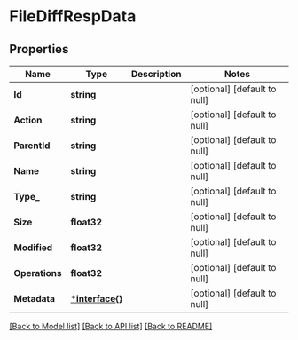 # FileDiffRespData

## Properties
Name | Type | Description | Notes
------------ | ------------- | ------------- | -------------
**Id** | **string** |  | [optional] [default to null]
**Action** | **string** |  | [optional] [default to null]
**ParentId** | **string** |  | [optional] [default to null]
**Name** | **string** |  | [optional] [default to null]
**Type_** | **string** |  | [optional] [default to null]
**Size** | **float32** |  | [optional] [default to null]
**Modified** | **float32** |  | [optional] [default to null]
**Operations** | **float32** |  | [optional] [default to null]
**Metadata** | [***interface{}**](interface{}.md) |  | [optional] [default to null]

[[Back to Model list]](../README.md#documentation-for-models) [[Back to API list]](../README.md#documentation-for-api-endpoints) [[Back to README]](../README.md)


